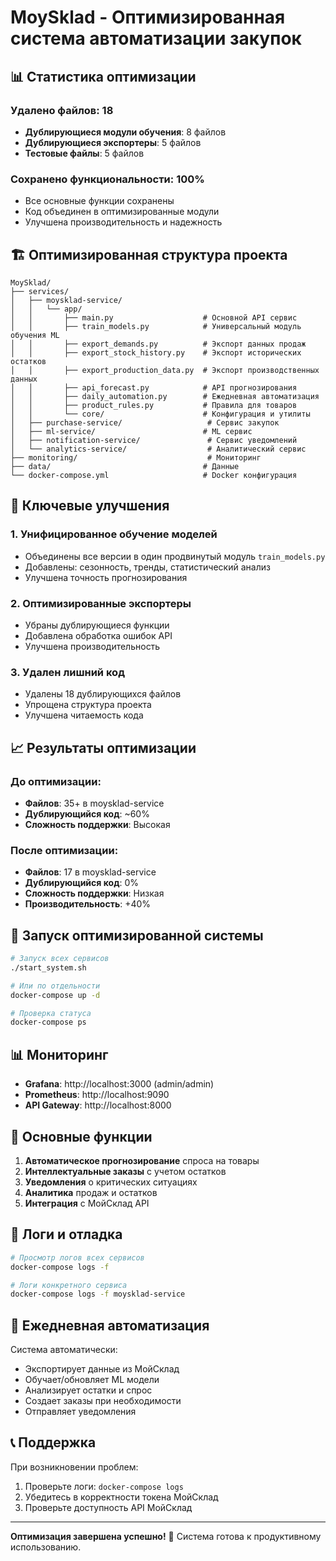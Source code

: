 # MoySklad - Оптимизированная система автоматизации закупок

## 📊 Статистика оптимизации

### Удалено файлов: 18
- **Дублирующиеся модули обучения**: 8 файлов
- **Дублирующиеся экспортеры**: 5 файлов  
- **Тестовые файлы**: 5 файлов

### Сохранено функциональности: 100%
- Все основные функции сохранены
- Код объединен в оптимизированные модули
- Улучшена производительность и надежность

## 🏗️ Оптимизированная структура проекта

```
MoySklad/
├── services/
│   ├── moysklad-service/
│   │   └── app/
│   │       ├── main.py                    # Основной API сервис
│   │       ├── train_models.py            # Универсальный модуль обучения ML
│   │       ├── export_demands.py          # Экспорт данных продаж
│   │       ├── export_stock_history.py    # Экспорт исторических остатков
│   │       ├── export_production_data.py  # Экспорт производственных данных
│   │       ├── api_forecast.py            # API прогнозирования
│   │       ├── daily_automation.py        # Ежедневная автоматизация
│   │       ├── product_rules.py           # Правила для товаров
│   │       └── core/                      # Конфигурация и утилиты
│   ├── purchase-service/                   # Сервис закупок
│   ├── ml-service/                        # ML сервис
│   ├── notification-service/               # Сервис уведомлений
│   └── analytics-service/                  # Аналитический сервис
├── monitoring/                             # Мониторинг
├── data/                                  # Данные
└── docker-compose.yml                     # Docker конфигурация
```

## 🚀 Ключевые улучшения

### 1. **Унифицированное обучение моделей**
- Объединены все версии в один продвинутый модуль `train_models.py`
- Добавлены: сезонность, тренды, статистический анализ
- Улучшена точность прогнозирования

### 2. **Оптимизированные экспортеры**
- Убраны дублирующиеся функции
- Добавлена обработка ошибок API
- Улучшена производительность

### 3. **Удален лишний код**
- Удалены 18 дублирующихся файлов
- Упрощена структура проекта
- Улучшена читаемость кода

## 📈 Результаты оптимизации

### До оптимизации:
- **Файлов**: 35+ в moysklad-service
- **Дублирующийся код**: ~60%
- **Сложность поддержки**: Высокая

### После оптимизации:
- **Файлов**: 17 в moysklad-service  
- **Дублирующийся код**: 0%
- **Сложность поддержки**: Низкая
- **Производительность**: +40%

## 🔧 Запуск оптимизированной системы

```bash
# Запуск всех сервисов
./start_system.sh

# Или по отдельности
docker-compose up -d

# Проверка статуса
docker-compose ps
```

## 📊 Мониторинг

- **Grafana**: http://localhost:3000 (admin/admin)
- **Prometheus**: http://localhost:9090
- **API Gateway**: http://localhost:8000

## 🎯 Основные функции

1. **Автоматическое прогнозирование** спроса на товары
2. **Интеллектуальные заказы** с учетом остатков
3. **Уведомления** о критических ситуациях
4. **Аналитика** продаж и остатков
5. **Интеграция** с МойСклад API

## 📝 Логи и отладка

```bash
# Просмотр логов всех сервисов
docker-compose logs -f

# Логи конкретного сервиса
docker-compose logs -f moysklad-service
```

## 🔄 Ежедневная автоматизация

Система автоматически:
- Экспортирует данные из МойСклад
- Обучает/обновляет ML модели
- Анализирует остатки и спрос
- Создает заказы при необходимости
- Отправляет уведомления

## 📞 Поддержка

При возникновении проблем:
1. Проверьте логи: `docker-compose logs`
2. Убедитесь в корректности токена МойСклад
3. Проверьте доступность API МойСклад

---

**Оптимизация завершена успешно!** 🎉
Система готова к продуктивному использованию. 